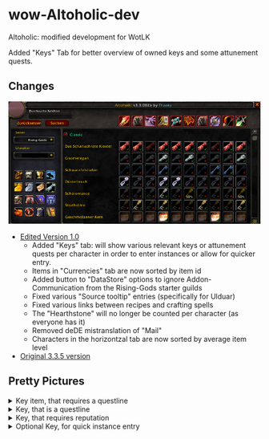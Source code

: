 # wow-Altoholic-dev
Altoholic: modified development for WotLK

Added "Keys" Tab for better overview of owned keys and some attunement quests.
## Changes
![The new "Keys" tab](https://github.com/telkar-rg/wow-Altoholic-dev/blob/main/_img/1.png?raw=true)

- [Edited Version 1.0](https://github.com/telkar-rg/wow-Altoholic-dev/releases/tag/t1.0)
  - Added "Keys" tab: will show various relevant keys or attunement quests per character in order to enter instances or allow for quicker entry.
  - Items in "Currencies" tab are now sorted by item id
  - Added button to "DataStore" options to ignore Addon-Communication from the Rising-Gods starter guilds
  - Fixed various "Source tooltip" entries (specifically for Ulduar)
  - Fixed various links between recipes and crafting spells
  - The "Hearthstone" will no longer be counted per character (as everyone has it)
  - Removed deDE mistranslation of "Mail"
  - Characters in the horizontzal tab are now sorted by average item level
- [Original 3.3.5 version](https://github.com/telkar-rg/wow-Altoholic-dev/releases/tag/r90)

## Pretty Pictures

<details>
  <summary>Key item, that requires a questline</summary>
  
  ![Mouseover Key Label](https://github.com/telkar-rg/wow-Altoholic-dev/blob/main/_img/8.png?raw=true)
  ![Mouseover Character Item](https://github.com/telkar-rg/wow-Altoholic-dev/blob/main/_img/9.png?raw=true)
</details>

<details>
  <summary>Key, that is a questline</summary>
  
  ![Mouseover Key Label](https://github.com/telkar-rg/wow-Altoholic-dev/blob/main/_img/6.png?raw=true)
  ![Mouseover Character Item](https://github.com/telkar-rg/wow-Altoholic-dev/blob/main/_img/7.png?raw=true)
</details>

<details>
  <summary>Key, that requires reputation</summary>
  
  ![Mouseover Key Label](https://github.com/telkar-rg/wow-Altoholic-dev/blob/main/_img/4.png?raw=true)
  ![Mouseover Character Item](https://github.com/telkar-rg/wow-Altoholic-dev/blob/main/_img/5.png?raw=true)
</details>

<details>
  <summary>Optional Key, for quick instance entry</summary>
  
  ![Mouseover Key Label](https://github.com/telkar-rg/wow-Altoholic-dev/blob/main/_img/2.png?raw=true)
  ![Mouseover Character Item](https://github.com/telkar-rg/wow-Altoholic-dev/blob/main/_img/3.png?raw=true)
</details>

